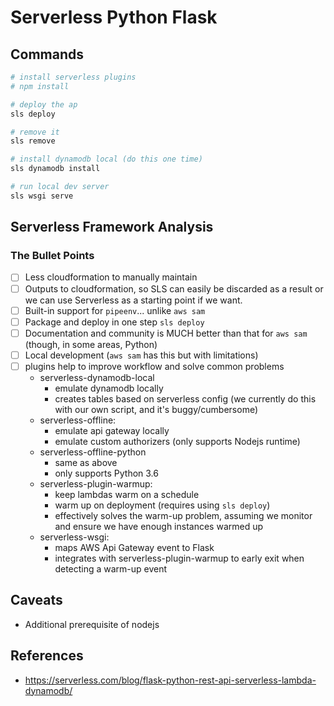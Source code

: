 # Serverless Python Flask

## Commands

```bash
# install serverless plugins
# npm install

# deploy the ap
sls deploy

# remove it
sls remove

# install dynamodb local (do this one time)
sls dynamodb install

# run local dev server
sls wsgi serve
```

## Serverless Framework Analysis

### The Bullet Points

- [ ] Less cloudformation to manually maintain
- [ ] Outputs to cloudformation, so SLS can easily be discarded as a result or
we can use Serverless as a starting point if we want.
- [ ] Built-in support for `pipeenv`... unlike `aws sam`
- [ ] Package and deploy in one step `sls deploy`
- [ ] Documentation and community is MUCH better than that for `aws sam`
 (though, in some areas, Python)
- [ ] Local development (`aws sam` has this but with limitations)
- [ ] plugins help to improve workflow and solve common problems
    - serverless-dynamodb-local
        * emulate dynamodb locally
        * creates tables based on serverless config (we currently do 
        this with our own script, and it's buggy/cumbersome)
    - serverless-offline:
        * emulate api gateway locally
        * emulate custom authorizers (only supports Nodejs runtime)
    - serverless-offline-python
        * same as above
        * only supports Python 3.6
    - serverless-plugin-warmup:
        * keep lambdas warm on a schedule
        * warm up on deployment (requires using `sls deploy`)    
        * effectively solves the warm-up problem, assuming we
        monitor and ensure we have enough instances warmed up
    - serverless-wsgi:
        * maps AWS Api Gateway event to Flask
        * integrates with serverless-plugin-warmup to
        early exit when detecting a warm-up event
## Caveats

* Additional prerequisite of nodejs

        
## References

* <https://serverless.com/blog/flask-python-rest-api-serverless-lambda-dynamodb/>

